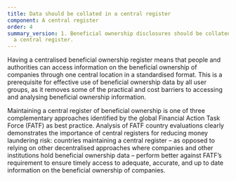 ```yaml
---
title: Data should be collated in a central register
component: A central register
order: 4
summary_version: 1. Beneficial ownership disclosures should be collated and held within
  a central register.
---
```


Having a centralised beneficial ownership register means that people and authorities can access information on the beneficial ownership of companies through one central location in a standardised format. This is a prerequisite for effective use of beneficial ownership data by all user groups, as it removes some of the practical and cost barriers to accessing and analysing beneficial ownership information.

Maintaining a central register of beneficial ownership is one of three complementary approaches identified by the global Financial Action Task Force (FATF) as best practice. Analysis of FATF country evaluations clearly demonstrates the importance of central registers for reducing money laundering risk: countries maintaining a central register – as opposed to relying on other decentralised approaches where companies and other institutions hold beneficial ownership data – perform better against FATF’s requirement to ensure timely access to adequate, accurate, and up to date information on the beneficial ownership of companies.
